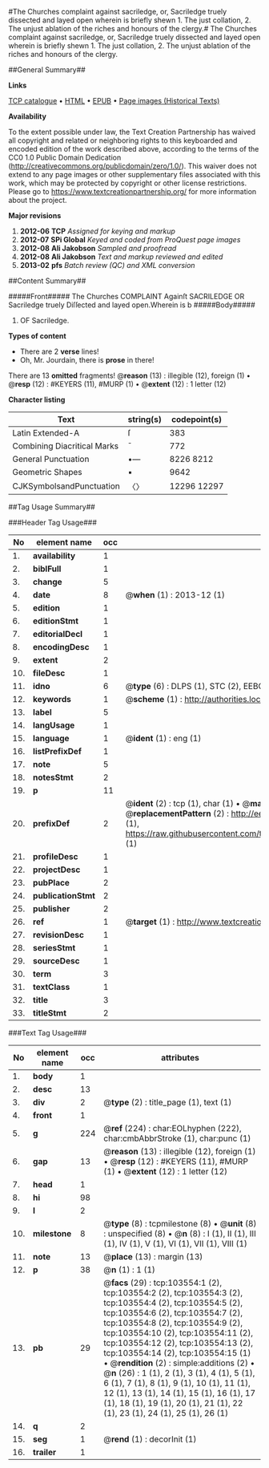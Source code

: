 #The Churches complaint against sacriledge, or, Sacriledge truely dissected and layed open wherein is briefly shewn 1. The just collation, 2. The unjust ablation of the riches and honours of the clergy.#
The Churches complaint against sacriledge, or, Sacriledge truely dissected and layed open wherein is briefly shewn 1. The just collation, 2. The unjust ablation of the riches and honours of the clergy.

##General Summary##

**Links**

[TCP catalogue](http://www.ota.ox.ac.uk/tcp/)  • 
[HTML](http://tei.it.ox.ac.uk/tcp/Texts-HTML/free/A33/A33134.html)  • 
[EPUB](http://tei.it.ox.ac.uk/tcp/Texts-EPUB/free/A33/A33134.epub) • 
[Page images (Historical Texts)](https://historicaltexts.jisc.ac.uk/eebo-15479822e)

**Availability**

To the extent possible under law, the Text Creation Partnership has waived all copyright and related or neighboring rights to this keyboarded and encoded edition of the work described above, according to the terms of the CC0 1.0 Public Domain Dedication (http://creativecommons.org/publicdomain/zero/1.0/). This waiver does not extend to any page images or other supplementary files associated with this work, which may be protected by copyright or other license restrictions. Please go to https://www.textcreationpartnership.org/ for more information about the project.

**Major revisions**

1. __2012-06__ __TCP__ *Assigned for keying and markup*
1. __2012-07__ __SPi Global__ *Keyed and coded from ProQuest page images*
1. __2012-08__ __Ali Jakobson__ *Sampled and proofread*
1. __2012-08__ __Ali Jakobson__ *Text and markup reviewed and edited*
1. __2013-02__ __pfs__ *Batch review (QC) and XML conversion*

##Content Summary##

#####Front#####
The Churches COMPLAINT Againſt SACRILEDGE OR Sacriledge truely Diſſected and layed open.Wherein is b
#####Body#####

1. OF Sacriledge.

**Types of content**

  * There are 2 **verse** lines!
  * Oh, Mr. Jourdain, there is **prose** in there!

There are 13 **omitted** fragments! 
 @__reason__ (13) : illegible (12), foreign (1)  •  @__resp__ (12) : #KEYERS (11), #MURP (1)  •  @__extent__ (12) : 1 letter (12)

**Character listing**


|Text|string(s)|codepoint(s)|
|---|---|---|
|Latin Extended-A|ſ|383|
|Combining             Diacritical Marks|̄|772|
|General Punctuation|•—|8226 8212|
|Geometric Shapes|▪|9642|
|CJKSymbolsandPunctuation|〈〉|12296 12297|

##Tag Usage Summary##

###Header Tag Usage###

|No|element name|occ|attributes|
|---|---|---|---|
|1.|__availability__|1||
|2.|__biblFull__|1||
|3.|__change__|5||
|4.|__date__|8| @__when__ (1) : 2013-12 (1)|
|5.|__edition__|1||
|6.|__editionStmt__|1||
|7.|__editorialDecl__|1||
|8.|__encodingDesc__|1||
|9.|__extent__|2||
|10.|__fileDesc__|1||
|11.|__idno__|6| @__type__ (6) : DLPS (1), STC (2), EEBO-CITATION (1), OCLC (1), VID (1)|
|12.|__keywords__|1| @__scheme__ (1) : http://authorities.loc.gov/ (1)|
|13.|__label__|5||
|14.|__langUsage__|1||
|15.|__language__|1| @__ident__ (1) : eng (1)|
|16.|__listPrefixDef__|1||
|17.|__note__|5||
|18.|__notesStmt__|2||
|19.|__p__|11||
|20.|__prefixDef__|2| @__ident__ (2) : tcp (1), char (1)  •  @__matchPattern__ (2) : ([0-9\-]+):([0-9IVX]+) (1), (.+) (1)  •  @__replacementPattern__ (2) : http://eebo.chadwyck.com/downloadtiff?vid=$1&page=$2 (1), https://raw.githubusercontent.com/textcreationpartnership/Texts/master/tcpchars.xml#$1 (1)|
|21.|__profileDesc__|1||
|22.|__projectDesc__|1||
|23.|__pubPlace__|2||
|24.|__publicationStmt__|2||
|25.|__publisher__|2||
|26.|__ref__|1| @__target__ (1) : http://www.textcreationpartnership.org/docs/. (1)|
|27.|__revisionDesc__|1||
|28.|__seriesStmt__|1||
|29.|__sourceDesc__|1||
|30.|__term__|3||
|31.|__textClass__|1||
|32.|__title__|3||
|33.|__titleStmt__|2||


###Text Tag Usage###

|No|element name|occ|attributes|
|---|---|---|---|
|1.|__body__|1||
|2.|__desc__|13||
|3.|__div__|2| @__type__ (2) : title_page (1), text (1)|
|4.|__front__|1||
|5.|__g__|224| @__ref__ (224) : char:EOLhyphen (222), char:cmbAbbrStroke (1), char:punc (1)|
|6.|__gap__|13| @__reason__ (13) : illegible (12), foreign (1)  •  @__resp__ (12) : #KEYERS (11), #MURP (1)  •  @__extent__ (12) : 1 letter (12)|
|7.|__head__|1||
|8.|__hi__|98||
|9.|__l__|2||
|10.|__milestone__|8| @__type__ (8) : tcpmilestone (8)  •  @__unit__ (8) : unspecified (8)  •  @__n__ (8) : I (1), II (1), III (1), IV (1), V (1), VI (1), VII (1), VIII (1)|
|11.|__note__|13| @__place__ (13) : margin (13)|
|12.|__p__|38| @__n__ (1) : 1 (1)|
|13.|__pb__|29| @__facs__ (29) : tcp:103554:1 (2), tcp:103554:2 (2), tcp:103554:3 (2), tcp:103554:4 (2), tcp:103554:5 (2), tcp:103554:6 (2), tcp:103554:7 (2), tcp:103554:8 (2), tcp:103554:9 (2), tcp:103554:10 (2), tcp:103554:11 (2), tcp:103554:12 (2), tcp:103554:13 (2), tcp:103554:14 (2), tcp:103554:15 (1)  •  @__rendition__ (2) : simple:additions (2)  •  @__n__ (26) : 1 (1), 2 (1), 3 (1), 4 (1), 5 (1), 6 (1), 7 (1), 8 (1), 9 (1), 10 (1), 11 (1), 12 (1), 13 (1), 14 (1), 15 (1), 16 (1), 17 (1), 18 (1), 19 (1), 20 (1), 21 (1), 22 (1), 23 (1), 24 (1), 25 (1), 26 (1)|
|14.|__q__|2||
|15.|__seg__|1| @__rend__ (1) : decorInit (1)|
|16.|__trailer__|1||
